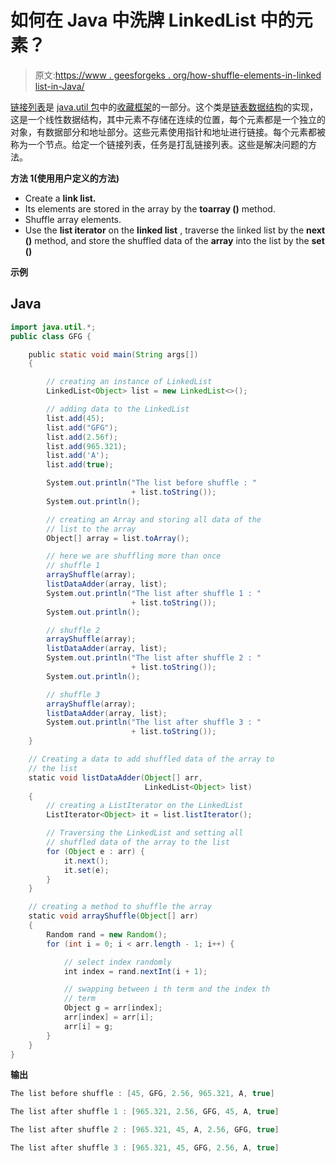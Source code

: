 # 如何在 Java 中洗牌 LinkedList 中的元素？

> 原文:[https://www . geesforgeks . org/how-shuffle-elements-in-linked list-in-Java/](https://www.geeksforgeeks.org/how-to-shuffle-elements-in-linkedlist-in-java/)

[链接列表](https://www.geeksforgeeks.org/linked-list-in-java/)是 [java.util 包](https://www.geeksforgeeks.org/java-util-package-java/)中的[收藏框架](https://www.geeksforgeeks.org/collections-in-java-2/)的一部分。这个类是[链表数据结构](https://www.geeksforgeeks.org/data-structures/linked-list/)的实现，这是一个线性数据结构，其中元素不存储在连续的位置，每个元素都是一个独立的对象，有数据部分和地址部分。这些元素使用指针和地址进行链接。每个元素都被称为一个节点。给定一个链接列表，任务是打乱链接列表。这些是解决问题的方法。

**方法 1(使用用户定义的方法)**

*   Create a **link list.**
*   Its elements are stored in the array by the **toarray ()** method.
*   Shuffle array elements.
*   Use the **list iterator** on the **linked list** , traverse the linked list by the **next ()** method, and store the shuffled data of the **array** into the list by the **set ()**

**示例**

## Java

```java
import java.util.*;
public class GFG {

    public static void main(String args[])
    {

        // creating an instance of LinkedList
        LinkedList<Object> list = new LinkedList<>();

        // adding data to the LinkedList
        list.add(45);
        list.add("GFG");
        list.add(2.56f);
        list.add(965.321);
        list.add('A');
        list.add(true);

        System.out.println("The list before shuffle : "
                           + list.toString());
        System.out.println();

        // creating an Array and storing all data of the
        // list to the array
        Object[] array = list.toArray();

        // here we are shuffling more than once
        // shuffle 1
        arrayShuffle(array);
        listDataAdder(array, list);
        System.out.println("The list after shuffle 1 : "
                           + list.toString());
        System.out.println();

        // shuffle 2
        arrayShuffle(array);
        listDataAdder(array, list);
        System.out.println("The list after shuffle 2 : "
                           + list.toString());
        System.out.println();

        // shuffle 3
        arrayShuffle(array);
        listDataAdder(array, list);
        System.out.println("The list after shuffle 3 : "
                           + list.toString());
    }

    // Creating a data to add shuffled data of the array to
    // the list
    static void listDataAdder(Object[] arr,
                              LinkedList<Object> list)
    {
        // creating a ListIterator on the LinkedList
        ListIterator<Object> it = list.listIterator();

        // Traversing the LinkedList and setting all
        // shuffled data of the array to the list
        for (Object e : arr) {
            it.next();
            it.set(e);
        }
    }

    // creating a method to shuffle the array
    static void arrayShuffle(Object[] arr)
    {
        Random rand = new Random();
        for (int i = 0; i < arr.length - 1; i++) {

            // select index randomly
            int index = rand.nextInt(i + 1);

            // swapping between i th term and the index th
            // term
            Object g = arr[index];
            arr[index] = arr[i];
            arr[i] = g;
        }
    }
}
```

**输出**

```java
The list before shuffle : [45, GFG, 2.56, 965.321, A, true]

The list after shuffle 1 : [965.321, 2.56, GFG, 45, A, true]

The list after shuffle 2 : [965.321, 45, A, 2.56, GFG, true]

The list after shuffle 3 : [965.321, 45, GFG, 2.56, A, true]
```